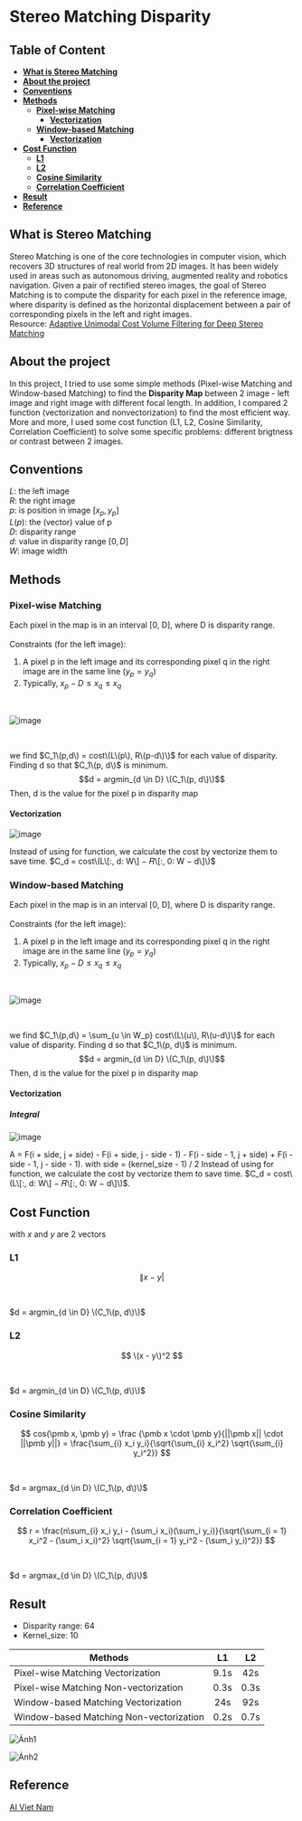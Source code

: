 # Stereo Matching Disparity
## Table of Content
- [**What is Stereo Matching**](#what-is-stereo-matching)
- [**About the project**](#about-the-project )
- [**Conventions**](#conventions)
- [**Methods**](#methods)
  - [**Pixel-wise Matching**](#pixel-wise-matching)
    - [**Vectorization**](#vectorization)
  - [**Window-based Matching**](#window-based-matching)
    - [**Vectorization**](#vectorization-1)
- [**Cost Function**](#cost-function)
  - [**L1**](#l1)
  - [**L2**](#l2)
  - [**Cosine Similarity**](#cosine-similarity)
  - [**Correlation Coefficient**](#correlation-coefficient)
- [**Result**](#result)
- [**Reference**](#reference)

## What is Stereo Matching
Stereo Matching is one of the core technologies in computer vision, which recovers 3D structures of real world from 2D images. It has been widely used in areas such as autonomous driving, augmented reality and robotics navigation. Given a pair of rectified stereo images, the goal of Stereo Matching is to compute the disparity for each pixel in the reference image, where disparity is defined as the horizontal displacement between a pair of corresponding pixels in the left and right images.
<br>
Resource: 
<a href="https://arxiv.org/abs/1909.03751">Adaptive Unimodal Cost Volume Filtering for Deep Stereo Matching </a>
## About the project 
In this project, I tried to use some simple methods (Pixel-wise Matching and Window-based Matching) to find the **Disparity Map** between 2 image - left image and right image with different focal length. In addition, I compared 2 function (vectorization and nonvectorization) to find the most efficient way. More and more, I used some cost function (L1, L2, Cosine Similarity, Correlation Coefficient) to solve some specific problems: different brigtness or contrast between 2 images.  
## Conventions
$L$: the left image
<br>
$R$: the right image
<br>
$p$: is position in image $[x_p, y_p]$
<br>
$L(p)$: the (vector) value of p
<br>
$D$: disparity range
<br>
$d$: value in disparity range $[0, D]$
<br>
$W$: image width
## Methods
### Pixel-wise Matching 
Each pixel in the map is in an interval [0, D], where D is disparity range.
<br>
<br>
Constraints (for the left image): 
1) A pixel p in the left image and its corresponding pixel q in the right image are in the same 
line $(y_p = y_q )$
2) Typically, $x_p - D \leq x_q \leq x_q$
<br>

![image](https://user-images.githubusercontent.com/78312815/193759458-beabc118-f58e-4166-bee0-79b11eb86c6e.png)

<br>

we find $C_1\(p,d\) = cost\(L\(p\), R\(p-d\)\)$ for each value of disparity. Finding d so that $C_1\(p, d\)$ is minimum. 
$$d = argmin_{d \in D} \(C_1\(p, d\)\)$$ Then, d is the value for the pixel p in disparity map

#### Vectorization 
![image](https://user-images.githubusercontent.com/78312815/193766308-806bb458-a0c4-4173-9f21-1bbe02abe78d.png)

Instead of using for function, we calculate the cost by vectorize them to save time. $C_d = cost\(L\[:, d: W\] − 𝑅\[:, 0: W − d\]\)$
### Window-based Matching
Each pixel in the map is in an interval [0, D], where D is disparity range.
<br>
<br>
Constraints (for the left image): 
1) A pixel p in the left image and its corresponding pixel q in the right image are in the same 
line $(y_p = y_q )$
2) Typically, $x_p - D \leq x_q \leq x_q$

<br>

![image](https://user-images.githubusercontent.com/78312815/193768904-97e7c447-5180-430e-961c-88ca35cb17d3.png)

<br>

we find $C_1\(p,d\) = \sum_{u \in W_p} cost\(L\(u\), R\(u-d\)\)$ for each value of disparity. Finding d so that $C_1\(p, d\)$ is minimum. 
$$d = argmin_{d \in D} \(C_1\(p, d\)\)$$ Then, d is the value for the pixel p in disparity map

#### Vectorization 
##### Integral

![image](https://user-images.githubusercontent.com/78312815/193770993-b2887935-5c42-4329-9325-20a5a4885029.png)

A = F(i + side, j + side) - F(i + side, j - side - 1) - F(i - side - 1, j + side) + F(i - side - 1, j - side - 1). with side = (kernel_size - 1) / 2
Instead of using for function, we calculate the cost by vectorize them to save time. $C_d = cost\(L\[:, d: W\] − 𝑅\[:, 0: W − d\]\)$.
## Cost Function
with $x$ and $y$ are 2 vectors
### L1
$$ \|x - y| $$

<br>

$d = argmin_{d \in D} \(C_1\(p, d\)\)$

### L2
$$ \(x - y\)^2 $$

<br>

$d = argmin_{d \in D} \(C_1\(p, d\)\)$
### Cosine Similarity
$$ cos(\pmb x, \pmb y) = \frac {\pmb x \cdot \pmb y}{||\pmb x|| \cdot ||\pmb y||} = \frac{\sum_{i} x_i y_i}{\sqrt{\sum_{i} x_i^2} \sqrt{\sum_{i} y_i^2}} $$

<br>

$d = argmax_{d \in D} \(C_1\(p, d\)\)$

### Correlation Coefficient
$$ r = \frac{n\sum_{i} x_i y_i - (\sum_i x_i)(\sum_i y_i)}{\sqrt{\sum_{i = 1} x_i^2 - (\sum_i x_i)^2} \sqrt{\sum_{i = 1} y_i^2 - (\sum_i y_i)^2}} $$

<br>

$d = argmax_{d \in D} \(C_1\(p, d\)\)$

## Result
- Disparity range: 64
- Kernel_size: 10

| Methods | L1 | L2 |
| --------------------------------- | :---: | :---: |
| Pixel-wise Matching Vectorization| 9.1s | 42s |
| Pixel-wise Matching Non-vectorization | 0.3s | 0.3s |
| Window-based Matching Vectorization | 24s | 92s |
| Window-based Matching Non-vectorization | 0.2s | 0.7s |

![Ảnh1](https://user-images.githubusercontent.com/78312815/193783819-0a9c3b73-22ed-4453-831a-5d34988481ea.png)

![Ảnh2](https://user-images.githubusercontent.com/78312815/193784447-8dc9c81b-f1b7-49fa-8531-d045be4cac8e.png)

## Reference
[AI Viet Nam](https://www.facebook.com/aivietnam.edu.vn)
